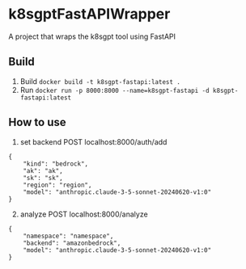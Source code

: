 # k8sgptFastAPIWrapper
A project that wraps the k8sgpt tool using FastAPI

## Build
1. Build
`docker build -t k8sgpt-fastapi:latest .`
2. Run
`docker run -p 8000:8000 --name=k8sgpt-fastapi -d k8sgpt-fastapi:latest`

## How to use
1. set backend
POST localhost:8000/auth/add 
```
{
    "kind": "bedrock",
    "ak": "ak",
    "sk": "sk",
    "region": "region",
    "model": "anthropic.claude-3-5-sonnet-20240620-v1:0"
}
```
2. analyze
POST localhost:8000/analyze
```
{
    "namespace": "namespace",
    "backend": "amazonbedrock",
    "model": "anthropic.claude-3-5-sonnet-20240620-v1:0"
}
```
